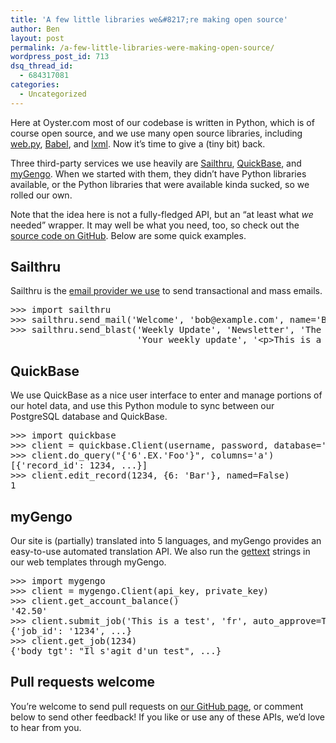 ```yaml
---
title: 'A few little libraries we&#8217;re making open source'
author: Ben
layout: post
permalink: /a-few-little-libraries-were-making-open-source/
wordpress_post_id: 713
dsq_thread_id:
  - 684317081
categories:
  - Uncategorized
---
```

Here at Oyster.com most of our codebase is written in Python, which is of course open source, and we use many open source libraries, including [web.py][1], [Babel][2], and [lxml][3]. Now it&#8217;s time to give a (tiny bit) back.

Three third-party services we use heavily are [Sailthru][4], [QuickBase][5], and [myGengo][6]. When we started with them, they didn&#8217;t have Python libraries available, or the Python libraries that were available kinda sucked, so we rolled our own.

Note that the idea here is not a fully-fledged API, but an &#8220;at least what *we* needed&#8221; wrapper. It may well be what you need, too, so check out the [source code on GitHub][7]. Below are some quick examples.

## Sailthru

Sailthru is the [email provider we use][8] to send transactional and mass emails.

<pre>&gt;&gt;&gt; import sailthru
&gt;&gt;&gt; sailthru.send_mail('Welcome', 'bob@example.com', name='Bobby')
&gt;&gt;&gt; sailthru.send_blast('Weekly Update', 'Newsletter', 'The CEO', 'ceo@example.com',
                        'Your weekly update', '&lt;p&gt;This is a weekly update!&lt;/p&gt;')</pre>

## QuickBase

We use QuickBase as a nice user interface to enter and manage portions of our hotel data, and use this Python module to sync between our PostgreSQL database and QuickBase.

<pre>&gt;&gt;&gt; import quickbase
&gt;&gt;&gt; client = quickbase.Client(username, password, database='abcd1234')
&gt;&gt;&gt; client.do_query("{'6'.EX.'Foo'}", columns='a')
[{'record_id': 1234, ...}]
&gt;&gt;&gt; client.edit_record(1234, {6: 'Bar'}, named=False)
1</pre>

## myGengo

Our site is (partially) translated into 5 languages, and myGengo provides an easy-to-use automated translation API. We also run the [gettext][9] strings in our web templates through myGengo.

<pre>&gt;&gt;&gt; import mygengo
&gt;&gt;&gt; client = mygengo.Client(api_key, private_key)
&gt;&gt;&gt; client.get_account_balance()
'42.50'
&gt;&gt;&gt; client.submit_job('This is a test', 'fr', auto_approve=True)
{'job_id': '1234', ...}
&gt;&gt;&gt; client.get_job(1234)
{'body_tgt': "Il s'agit d'un test", ...}</pre>

## Pull requests welcome

You&#8217;re welcome to send pull requests on [our GitHub page][7], or comment below to send other feedback! If you like or use any of these APIs, we&#8217;d love to hear from you.

 [1]: http://webpy.org/
 [2]: http://babel.edgewall.org/
 [3]: http://lxml.de/
 [4]: https://www.sailthru.com/
 [5]: http://quickbase.intuit.com/
 [6]: http://mygengo.com/
 [7]: https://github.com/oysterhotels
 [8]: http://tech.oyster.com/who-can-i-trust-to-send-my-email/
 [9]: http://docs.python.org/library/gettext.html